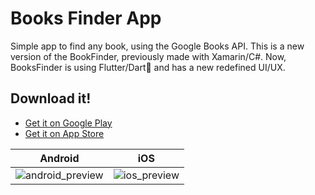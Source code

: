 # Books Finder App

Simple app to find any book, using the Google Books API.
This is a new version of the BookFinder, previously made with Xamarin/C#. Now, BooksFinder is using Flutter/Dart💙 and has a new redefined UI/UX.

## Download it!
- [Get it on Google Play](https://play.google.com/store/apps/details?id=com.nadislat.books_finder_app)
- [Get it on App Store]([https://docs.flutter.dev/cookbook](https://apps.apple.com/app/booksfinderapp/id6446782060))

| Android |  iOS  |
|:-----:|:--------:|
|![android_preview](https://github.com/NaDisla/books_finder_app/assets/51084681/5e106096-2363-4d62-b6b5-1bdec905a79a)|![ios_preview](https://github.com/NaDisla/books_finder_app/assets/51084681/9ba4428e-f7b4-47e4-bec2-2d4086ab6f0f)|
